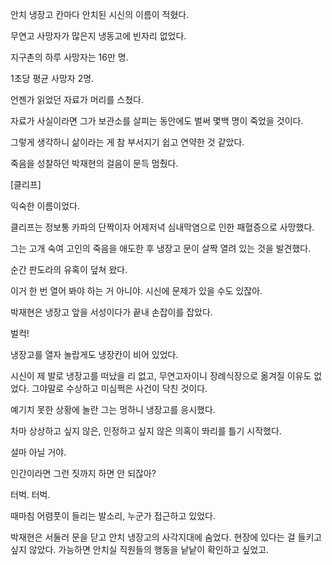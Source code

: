 안치 냉장고 칸마다 안치된 시신의 이름이 적혔다.

무연고 사망자가 많은지 냉동고에 빈자리 없었다.

지구촌의 하루 사망자는 16만 명.

1초당 평균 사망자 2명.

언젠가 읽었던 자료가 머리를 스쳤다.

자료가 사실이라면 그가 보관소를 살피는 동안에도 벌써 몇백 명이 죽었을 것이다.

그렇게 생각하니 삶이라는 게 참 부서지기 쉽고 연약한 것 같았다.

죽음을 성찰하던 박재현의 걸음이 문득 멈췄다.

[클리프]

익숙한 이름이었다.

클리프는 정보통 카파의 단짝이자 어제저녁 심내막염으로 인한 패혈증으로 사망했다.

그는 고개 숙여 고인의 죽음을 애도한 후 냉장고 문이 살짝 열려 있는 것을 발견했다.

순간 판도라의 유혹이 덮쳐 왔다.

이거 한 번 열어 봐야 하는 거 아니야. 시신에 문제가 있을 수도 있잖아.

박재현은 냉장고 앞을 서성이다가 끝내 손잡이를 잡았다.

벌컥!

냉장고를 열자 놀랍게도 냉장칸이 비어 있었다.

시신이 제 발로 냉장고를 떠났을 리 없고, 무연고자이니 장례식장으로 옮겨질 이유도 없었다. 그야말로 수상하고 미심쩍은 사건이 닥친 것이다.

예기치 못한 상황에 놀란 그는 멍하니 냉장고를 응시했다.

차마 상상하고 싶지 않은, 인정하고 싶지 않은 의혹이 똬리를 틀기 시작했다.

설마 아닐 거야.

인간이라면 그런 짓까지 하면 안 되잖아?

터벅. 터벅.

때마침 어렴풋이 들리는 발소리, 누군가 접근하고 있었다.

박재현은 서둘러 문을 닫고 안치 냉장고의 사각지대에 숨었다. 현장에 있다는 걸 들키고 싶지 않았다. 가능하면 안치실 직원들의 행동을 낱낱이 확인하고 싶었고.